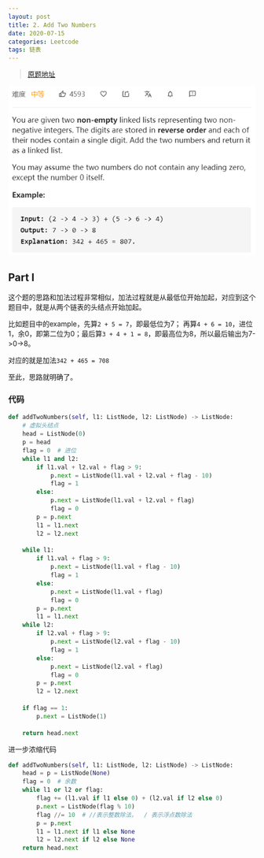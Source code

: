 ```yaml
---
layout: post
title: 2. Add Two Numbers
date: 2020-07-15
categories: Leetcode
tags: 链表
---
```


> [原题地址](https://leetcode-cn.com/problems/add-two-numbers/solution/) 

![](/images/posts/2020/07/1501.png)

## Part I  

这个题的思路和加法过程非常相似，加法过程就是从最低位开始加起，对应到这个题目中，就是从两个链表的头结点开始加起。

比如题目中的example，先算`2 + 5 = 7`，即最低位为7； 再算`4 + 6 = 10`，进位1，余0，即第二位为0；最后算`3 + 4 + 1 = 8`，即最高位为8，所以最后输出为7->0->8。

对应的就是加法`342 + 465 = 708`

至此，思路就明确了。

### 代码
```python
def addTwoNumbers(self, l1: ListNode, l2: ListNode) -> ListNode:
    # 虚拟头结点 
    head = ListNode(0)
    p = head
    flag = 0  # 进位
    while l1 and l2:
        if l1.val + l2.val + flag > 9:
            p.next = ListNode(l1.val + l2.val + flag - 10)
            flag = 1
        else:
            p.next = ListNode(l1.val + l2.val + flag)
            flag = 0
        p = p.next
        l1 = l1.next
        l2 = l2.next

    while l1:
        if l1.val + flag > 9:
            p.next = ListNode(l1.val + flag - 10)
            flag = 1
        else:
            p.next = ListNode(l1.val + flag)
            flag = 0
        p = p.next
        l1 = l1.next
    while l2:
        if l2.val + flag > 9:
            p.next = ListNode(l2.val + flag - 10)
            flag = 1
        else:
            p.next = ListNode(l2.val + flag)
            flag = 0
        p = p.next
        l2 = l2.next
    
    if flag == 1:
        p.next = ListNode(1)

    return head.next
```

进一步浓缩代码
```python
def addTwoNumbers(self, l1: ListNode, l2: ListNode) -> ListNode:
    head = p = ListNode(None)
    flag = 0  # 余数
    while l1 or l2 or flag:
        flag += (l1.val if l1 else 0) + (l2.val if l2 else 0)
        p.next = ListNode(flag % 10)
        flag //= 10  # //表示整数除法，  / 表示浮点数除法
        p = p.next
        l1 = l1.next if l1 else None
        l2 = l2.next if l2 else None
    return head.next
```